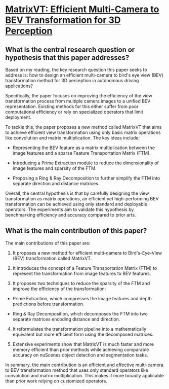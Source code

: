 # [MatrixVT: Efficient Multi-Camera to BEV Transformation for 3D Perception](https://arxiv.org/abs/2211.10593)

## What is the central research question or hypothesis that this paper addresses?

 Based on my reading, the key research question this paper seeks to address is: how to design an efficient multi-camera to bird's eye view (BEV) transformation method for 3D perception in autonomous driving applications? 

Specifically, the paper focuses on improving the efficiency of the view transformation process from multiple camera images to a unified BEV representation. Existing methods for this either suffer from poor computational efficiency or rely on specialized operators that limit deployment. 

To tackle this, the paper proposes a new method called MatrixVT that aims to achieve efficient view transformation using only basic matrix operations like convolution and matrix multiplication. The key ideas include:

- Representing the BEV feature as a matrix multiplication between the image features and a sparse Feature Transportation Matrix (FTM).

- Introducing a Prime Extraction module to reduce the dimensionality of image features and sparsity of the FTM. 

- Proposing a Ring & Ray Decomposition to further simplify the FTM into separate direction and distance matrices.

Overall, the central hypothesis is that by carefully designing the view transformation as matrix operations, an efficient yet high-performing BEV transformation can be achieved using only standard and deployable operators. The experiments aim to validate this hypothesis by benchmarking efficiency and accuracy compared to prior arts.


## What is the main contribution of this paper?

 The main contributions of this paper are:

1. It proposes a new method for efficient multi-camera to Bird's-Eye-View (BEV) transformation called MatrixVT. 

2. It introduces the concept of a Feature Transportation Matrix (FTM) to represent the transformation from image features to BEV features. 

3. It proposes two techniques to reduce the sparsity of the FTM and improve the efficiency of the transformation:

- Prime Extraction, which compresses the image features and depth predictions before transformation. 

- Ring & Ray Decomposition, which decomposes the FTM into two separate matrices encoding distance and direction.

4. It reformulates the transformation pipeline into a mathematically equivalent but more efficient form using the decomposed matrices. 

5. Extensive experiments show that MatrixVT is much faster and more memory efficient than prior methods while achieving comparable accuracy on nuScenes object detection and segmentation tasks.

In summary, the main contribution is an efficient and effective multi-camera to BEV transformation method that uses only standard operators like convolution and matrix multiplication. This makes it more broadly applicable than prior work relying on customized operators.
